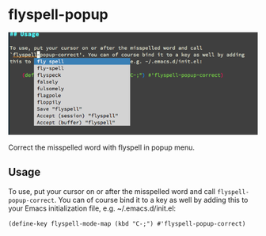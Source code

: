 # flyspell-popup
![](./images/screenshot-1.png?raw=true)

Correct the misspelled word with flyspell in popup menu.

## Usage
To use, put your cursor on or after the misspelled word and call
`flyspell-popup-correct`. You can of course bind it to a key as well by adding
this to your Emacs initialization file, e.g. ~/.emacs.d/init.el:

    (define-key flyspell-mode-map (kbd "C-;") #'flyspell-popup-correct)
